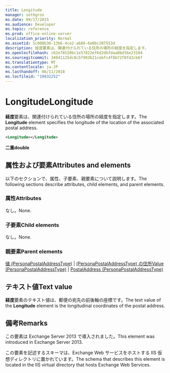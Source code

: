 ```yaml
---
title: Longitude
manager: sethgros
ms.date: 09/17/2015
ms.audience: Developer
ms.topic: reference
ms.prod: office-online-server
localization_priority: Normal
ms.assetid: 5c000b36-13b6-4ce2-a686-6e0bc207553d
description: 経度要素は、関連付けられている住所の場所の経度を指定します。
ms.openlocfilehash: c62e78520bc1e57822ef6d2dbfdaa8bd36e23104
ms.sourcegitcommit: 34041125dc8c5f993b21cebfc4f8b72f0fd2cb6f
ms.translationtype: MT
ms.contentlocale: ja-JP
ms.lasthandoff: 06/11/2018
ms.locfileid: "19832252"
---
```

# <a name="longitude"></a><span data-ttu-id="6474a-103">Longitude</span><span class="sxs-lookup"><span data-stu-id="6474a-103">Longitude</span></span>

<span data-ttu-id="6474a-104">**経度**要素は、関連付けられている住所の場所の経度を指定します。</span><span class="sxs-lookup"><span data-stu-id="6474a-104">The **Longitude** element specifies the longitude of the location of the associated postal address.</span></span> 
  
```XML
<Longitude></Longitude>
```

 <span data-ttu-id="6474a-105">**二重**</span><span class="sxs-lookup"><span data-stu-id="6474a-105">**double**</span></span>
## <a name="attributes-and-elements"></a><span data-ttu-id="6474a-106">属性および要素</span><span class="sxs-lookup"><span data-stu-id="6474a-106">Attributes and elements</span></span>

<span data-ttu-id="6474a-107">以下のセクションで、属性、子要素、親要素について説明します。</span><span class="sxs-lookup"><span data-stu-id="6474a-107">The following sections describe attributes, child elements, and parent elements.</span></span>
  
### <a name="attributes"></a><span data-ttu-id="6474a-108">属性</span><span class="sxs-lookup"><span data-stu-id="6474a-108">Attributes</span></span>

<span data-ttu-id="6474a-109">なし。</span><span class="sxs-lookup"><span data-stu-id="6474a-109">None.</span></span>
  
### <a name="child-elements"></a><span data-ttu-id="6474a-110">子要素</span><span class="sxs-lookup"><span data-stu-id="6474a-110">Child elements</span></span>

<span data-ttu-id="6474a-111">なし。</span><span class="sxs-lookup"><span data-stu-id="6474a-111">None.</span></span>
  
### <a name="parent-elements"></a><span data-ttu-id="6474a-112">親要素</span><span class="sxs-lookup"><span data-stu-id="6474a-112">Parent elements</span></span>

<span data-ttu-id="6474a-113">[値 (PersonaPostalAddressType)](value-personapostaladdresstype.md) | [(PersonaPostalAddressType) の住所](postaladdress-personapostaladdresstype.md)</span><span class="sxs-lookup"><span data-stu-id="6474a-113">[Value (PersonaPostalAddressType)](value-personapostaladdresstype.md) | [PostalAddress (PersonaPostalAddressType)](postaladdress-personapostaladdresstype.md)</span></span>
  
## <a name="text-value"></a><span data-ttu-id="6474a-114">テキスト値</span><span class="sxs-lookup"><span data-stu-id="6474a-114">Text value</span></span>

<span data-ttu-id="6474a-115">**経度**要素のテキスト値は、郵便の宛先の前後軸の座標です。</span><span class="sxs-lookup"><span data-stu-id="6474a-115">The text value of the **Longitude** element is the longitudinal coordinates of the postal address.</span></span> 
  
## <a name="remarks"></a><span data-ttu-id="6474a-116">備考</span><span class="sxs-lookup"><span data-stu-id="6474a-116">Remarks</span></span>

<span data-ttu-id="6474a-117">この要素は Exchange Server 2013 で導入されました。</span><span class="sxs-lookup"><span data-stu-id="6474a-117">This element was introduced in Exchange Server 2013.</span></span>
  
<span data-ttu-id="6474a-118">この要素を記述するスキーマは、Exchange Web サービスをホストする IIS 仮想ディレクトリに置かれています。</span><span class="sxs-lookup"><span data-stu-id="6474a-118">The schema that describes this element is located in the IIS virtual directory that hosts Exchange Web Services.</span></span>
  

